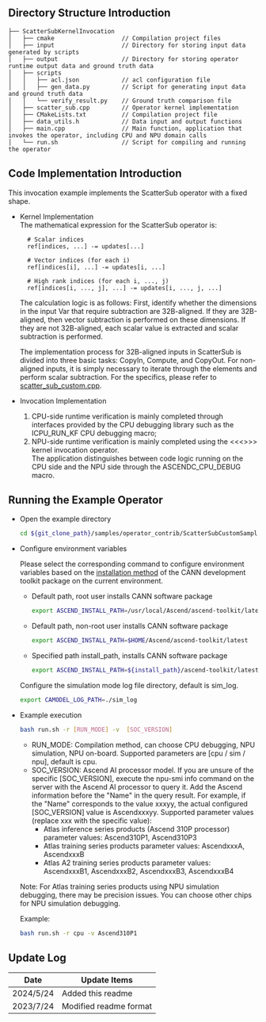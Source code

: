 ## Directory Structure Introduction
``` 
├── ScatterSubKernelInvocation
│   ├── cmake                   // Compilation project files
│   ├── input                   // Directory for storing input data generated by scripts
│   ├── output                  // Directory for storing operator runtime output data and ground truth data
│   ├── scripts
│   │   ├── acl.json            // acl configuration file
│   │   ├── gen_data.py         // Script for generating input data and ground truth data
│   │   └── verify_result.py    // Ground truth comparison file
│   ├── scatter_sub.cpp         // Operator kernel implementation
│   ├── CMakeLists.txt          // Compilation project file
│   ├── data_utils.h            // Data input and output functions
│   ├── main.cpp                // Main function, application that invokes the operator, including CPU and NPU domain calls
│   └── run.sh                  // Script for compiling and running the operator
``` 

## Code Implementation Introduction
This invocation example implements the ScatterSub operator with a fixed shape.

- Kernel Implementation   
   The mathematical expression for the ScatterSub operator is:  
  ```
    # Scalar indices
    ref[indices, ...] -= updates[...]

    # Vector indices (for each i)
    ref[indices[i], ...] -= updates[i, ...]

    # High rank indices (for each i, ..., j)
    ref[indices[i, ..., j], ...] -= updates[i, ..., j, ...]
   ```

  The calculation logic is as follows: First, identify whether the dimensions in the input Var that require subtraction are 32B-aligned. If they are 32B-aligned, then vector subtraction is performed on these dimensions. If they are not 32B-aligned, each scalar value is extracted and scalar subtraction is performed.  

  The implementation process for 32B-aligned inputs in ScatterSub is divided into three basic tasks: CopyIn, Compute, and CopyOut. For non-aligned inputs, it is simply necessary to iterate through the elements and perform scalar subtraction. For the specifics, please refer to [scatter_sub_custom.cpp](./scatter_sub_custom.cpp).

- Invocation Implementation  
  1. CPU-side runtime verification is mainly completed through interfaces provided by the CPU debugging library such as the ICPU_RUN_KF CPU debugging macro;  
  2. NPU-side runtime verification is mainly completed using the <<<>>> kernel invocation operator.    
  The application distinguishes between code logic running on the CPU side and the NPU side through the ASCENDC_CPU_DEBUG macro.

## Running the Example Operator
- Open the example directory

  ```bash
  cd ${git_clone_path}/samples/operator_contrib/ScatterSubCustomSample/KernelLaunch/ScatterSubKernelInvocation
  ```

- Configure environment variables

  Please select the corresponding command to configure environment variables based on the [installation method](https://hiascend.com/document/redirect/CannCommunityInstSoftware) of the CANN development toolkit package on the current environment.
    - Default path, root user installs CANN software package
      ```bash
      export ASCEND_INSTALL_PATH=/usr/local/Ascend/ascend-toolkit/latest
      ```
    - Default path, non-root user installs CANN software package
      ```bash
      export ASCEND_INSTALL_PATH=$HOME/Ascend/ascend-toolkit/latest
      ```
    - Specified path install_path, installs CANN software package
      ```bash
      export ASCEND_INSTALL_PATH=${install_path}/ascend-toolkit/latest
      ```
    
    Configure the simulation mode log file directory, default is sim_log.
    ```bash
    export CAMODEL_LOG_PATH=./sim_log
    ```

- Example execution

  ```bash
  bash run.sh -r [RUN_MODE] -v  [SOC_VERSION] 
  ```
  - RUN_MODE: Compilation method, can choose CPU debugging, NPU simulation, NPU on-board. Supported parameters are [cpu / sim / npu], default is cpu.
  - SOC_VERSION: Ascend AI processor model. If you are unsure of the specific [SOC_VERSION], execute the npu-smi info command on the server with the Ascend AI processor to query it. Add the Ascend information before the "Name" in the query result. For example, if the "Name" corresponds to the value xxxyy, the actual configured [SOC_VERSION] value is Ascendxxxyy. Supported parameter values (replace xxx with the specific value):
    - Atlas inference series products (Ascend 310P processor) parameter values: Ascend310P1, Ascend310P3
    - Atlas training series products parameter values: AscendxxxA, AscendxxxB
    - Atlas A2 training series products parameter values: AscendxxxB1, AscendxxxB2, AscendxxxB3, AscendxxxB4

  Note: For Atlas training series products using NPU simulation debugging, there may be precision issues. You can choose other chips for NPU simulation debugging.

  Example:
  ```bash
  bash run.sh -r cpu -v Ascend310P1
  ```    

## Update Log
  | Date       | Update Items |
  |------------|--------------|
  | 2024/5/24  | Added this readme |
  | 2023/7/24  | Modified readme format |